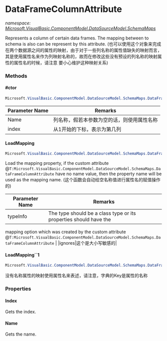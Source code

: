 ﻿# DataFrameColumnAttribute
_namespace: <a href="#" onClick="load('/docs/Microsoft.VisualBasic.ComponentModel.DataSourceModel.SchemaMaps/index.md')">Microsoft.VisualBasic.ComponentModel.DataSourceModel.SchemaMaps</a>_

Represents a column of certain data frames. The mapping between to schema is also can be represent by this attribute. 
 (也可以使用这个对象来完成在两个数据源之间的属性的映射，由于对于一些列名称的属性值缺失的映射而言，
 其是使用属性名来作为列映射名称的，故而在修改这些没有预设的列名称的映射属性的属性名的时候，请注意
 要小心维护这种映射关系)



### Methods

#### #ctor
```csharp
Microsoft.VisualBasic.ComponentModel.DataSourceModel.SchemaMaps.DataFrameColumnAttribute.#ctor(System.String,System.Int32)
```


|Parameter Name|Remarks|
|--------------|-------|
|Name|列名称，假若本参数为空的话，则使用属性名称|
|index|从1开始的下标，表示为第几列|


#### LoadMapping
```csharp
Microsoft.VisualBasic.ComponentModel.DataSourceModel.SchemaMaps.DataFrameColumnAttribute.LoadMapping(System.Type,System.String[],System.Boolean)
```
Load the mapping property, if the custom attribute @``T:Microsoft.VisualBasic.ComponentModel.DataSourceModel.SchemaMaps.DataFrameColumnAttribute`` 
 have no name value, then the property name will be used as the mapping name.
 (这个函数会自动给空名称值进行属性名的赋值操作的)

|Parameter Name|Remarks|
|--------------|-------|
|typeInfo|The type should be a class type or its properties should have the 
 mapping option which was created by the custom attribute @``T:Microsoft.VisualBasic.ComponentModel.DataSourceModel.SchemaMaps.DataFrameColumnAttribute``
 |
|ignores|这个是大小写敏感的|


#### LoadMapping``1
```csharp
Microsoft.VisualBasic.ComponentModel.DataSourceModel.SchemaMaps.DataFrameColumnAttribute.LoadMapping``1(System.String[],System.Boolean)
```
没有名称属性的映射使用属性名来表述，请注意，字典的Key是属性的名称


### Properties

#### Index
Gets the index.
#### Name
Gets the name.
